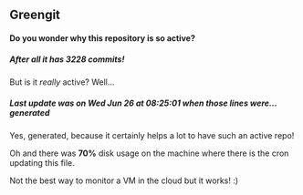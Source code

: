 ## Greengit

#### Do you wonder why this repository is so active?

##### After all it has 3228 commits!

But is it *really* active? Well...

##### Last update was on Wed Jun 26 at 08:25:01 when those lines were... generated

Yes, generated, because it certainly helps a lot to have such an active repo!

Oh and there was **70%** disk usage on the machine
where there is the cron updating this file.

Not the best way to monitor a VM in the cloud but it works! :)
